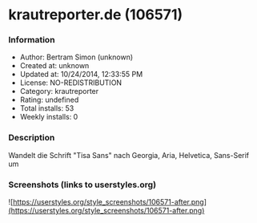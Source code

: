 # krautreporter.de (106571)

### Information
- Author: Bertram Simon (unknown)
- Created at: unknown
- Updated at: 10/24/2014, 12:33:55 PM
- License: NO-REDISTRIBUTION
- Category: krautreporter
- Rating: undefined
- Total installs: 53
- Weekly installs: 0


### Description
Wandelt die Schrift "Tisa Sans" nach Georgia, Aria, Helvetica, Sans-Serif um


### Screenshots (links to userstyles.org)
![https://userstyles.org/style_screenshots/106571-after.png](https://userstyles.org/style_screenshots/106571-after.png)



